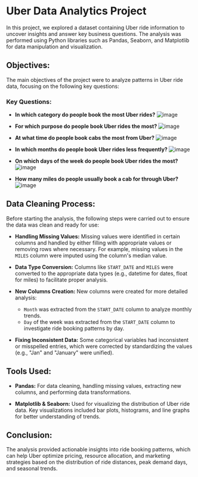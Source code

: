 # **Uber Data Analytics Project**

In this project, we explored a dataset containing Uber ride information to uncover insights and answer key business questions. The analysis was performed using Python libraries such as Pandas, Seaborn, and Matplotlib for data manipulation and visualization.

## **Objectives:**
The main objectives of the project were to analyze patterns in Uber ride data, focusing on the following key questions:

### **Key Questions:**

- **In which category do people book the most Uber rides?**
  ![image](https://github.com/user-attachments/assets/328b6a5e-5881-483f-815b-55002656c4ac)


- **For which purpose do people book Uber rides the most?**
  ![image](https://github.com/user-attachments/assets/0140a342-c56a-433b-b136-878f2b54c0ae)


- **At what time do people book cabs the most from Uber?**
  ![image](https://github.com/user-attachments/assets/e458a4bd-89ae-419f-955e-a822307d1c67)


- **In which months do people book Uber rides less frequently?**
  ![image](https://github.com/user-attachments/assets/7e971f7a-9bd8-408a-91d0-48f67ff87968)


- **On which days of the week do people book Uber rides the most?**
  ![image](https://github.com/user-attachments/assets/3e311d9b-d0b0-4695-bf4d-fa4f94ccc160)


- **How many miles do people usually book a cab for through Uber?**
  ![image](https://github.com/user-attachments/assets/65223d10-eaac-4212-91e9-369e0f5c61de)


## **Data Cleaning Process:**

Before starting the analysis, the following steps were carried out to ensure the data was clean and ready for use:

- **Handling Missing Values:** Missing values were identified in certain columns and handled by either filling with appropriate values or removing rows where necessary. For example, missing values in the `MILES` column were imputed using the column's median value.
  
- **Data Type Conversion:** Columns like `START_DATE` and `MILES` were converted to the appropriate data types (e.g., datetime for dates, float for miles) to facilitate proper analysis.

- **New Columns Creation:** New columns were created for more detailed analysis:
  - `Month` was extracted from the `START_DATE` column to analyze monthly trends.
  - `Day` of the week was extracted from the `START_DATE` column to investigate ride booking patterns by day.
  
- **Fixing Inconsistent Data:** Some categorical variables had inconsistent or misspelled entries, which were corrected by standardizing the values (e.g., "Jan" and "January" were unified).

## **Tools Used:**

- **Pandas:** For data cleaning, handling missing values, extracting new columns, and performing data transformations.
  
- **Matplotlib & Seaborn:** Used for visualizing the distribution of Uber ride data. Key visualizations included bar plots, histograms, and line graphs for better understanding of trends.

## **Conclusion:**

The analysis provided actionable insights into ride booking patterns, which can help Uber optimize pricing, resource allocation, and marketing strategies based on the distribution of ride distances, peak demand days, and seasonal trends.

